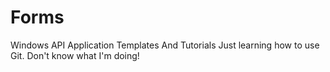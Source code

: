 # Forms
Windows API Application Templates And Tutorials
Just learning how to use Git.  Don't know what I'm doing!
